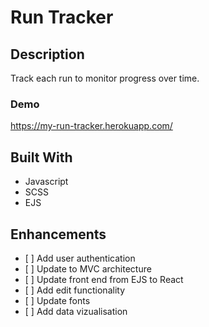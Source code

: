 # Run Tracker

## Description
Track each run to monitor progress over time. 

### Demo
https://my-run-tracker.herokuapp.com/

## Built With
<ul>
     <li>Javascript</li>
    <li>SCSS</li>
    <li>EJS</li>
</ul>

  
## Enhancements
<ul>
    <li>[ ] Add user authentication</li>
    <li>[ ] Update to MVC architecture</li>
    <li>[ ] Update front end from EJS to React</li>
    <li>[ ] Add edit functionality</li>
    <li>[ ] Update fonts</li>
    <li>[ ] Add data vizualisation</li>
</ul>


